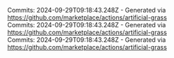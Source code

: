 Commits: 2024-09-29T09:18:43.248Z - Generated via https://github.com/marketplace/actions/artificial-grass
<br>
Commits: 2024-09-29T09:18:43.248Z - Generated via https://github.com/marketplace/actions/artificial-grass
<br>
Commits: 2024-09-29T09:18:43.248Z - Generated via https://github.com/marketplace/actions/artificial-grass
<br>
